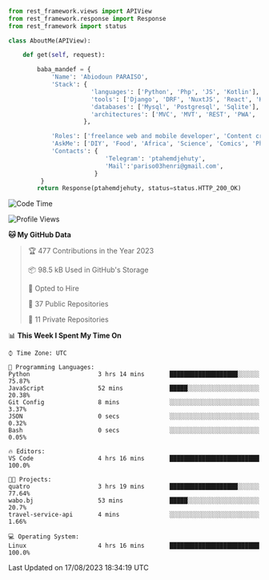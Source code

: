 ###
```python
from rest_framework.views import APIView
from rest_framework.response import Response
from rest_framework import status

class AboutMe(APIView):

    def get(self, request):

        baba_mandef = {
            'Name': 'Abiodoun PARAISO',
            'Stack': {
                       'languages': ['Python', 'Php', 'JS', 'Kotlin'],
                       'tools': ['Django', 'DRF', 'NuxtJS', 'React', 'Kotlin', 'Electron'],
                       'databases': ['Mysql', 'Postgresql', 'Sqlite'],
                       'architectures': ['MVC', 'MVT', 'REST', 'PWA', 'SPA', 'MicroServices']
                     },

            'Roles': ['freelance web and mobile developer', 'Content creator', 'Teacher', 'Mentor'],
            'AskMe': ['DIY', 'Food', 'Africa', 'Science', 'Comics', 'Photography', 'Tech', 'Programming'],
            'Contacts': {
                           'Telegram': 'ptahemdjehuty',
                           'Mail':'pariso03henri@gmail.com',
                        }
         }
        return Response(ptahemdjehuty, status=status.HTTP_200_OK)

```                    

<!--START_SECTION:waka-->
![Code Time](http://img.shields.io/badge/Code%20Time-739%20hrs%207%20mins-blue)

![Profile Views](http://img.shields.io/badge/Profile%20Views-0-blue)

**🐱 My GitHub Data** 

> 🏆 477 Contributions in the Year 2023
 > 
> 📦 98.5 kB Used in GitHub's Storage 
 > 
> 💼 Opted to Hire
 > 
> 📜 37 Public Repositories 
 > 
> 🔑 11 Private Repositories  
 > 
📊 **This Week I Spent My Time On** 

```text
⌚︎ Time Zone: UTC

💬 Programming Languages: 
Python                   3 hrs 14 mins       ███████████████████░░░░░░   75.87% 
JavaScript               52 mins             █████░░░░░░░░░░░░░░░░░░░░   20.38% 
Git Config               8 mins              ░░░░░░░░░░░░░░░░░░░░░░░░░   3.37% 
JSON                     0 secs              ░░░░░░░░░░░░░░░░░░░░░░░░░   0.32% 
Bash                     0 secs              ░░░░░░░░░░░░░░░░░░░░░░░░░   0.05%

🔥 Editors: 
VS Code                  4 hrs 16 mins       █████████████████████████   100.0%

🐱‍💻 Projects: 
quatro                   3 hrs 19 mins       ███████████████████░░░░░░   77.64% 
wabo.bj                  53 mins             █████░░░░░░░░░░░░░░░░░░░░   20.7% 
travel-service-api       4 mins              ░░░░░░░░░░░░░░░░░░░░░░░░░   1.66%

💻 Operating System: 
Linux                    4 hrs 16 mins       █████████████████████████   100.0%

```


 Last Updated on 17/08/2023 18:34:19 UTC
<!--END_SECTION:waka-->
